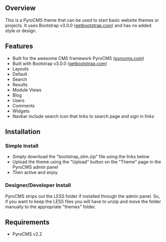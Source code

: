 ## Overview
This is a PyroCMS theme that can be used to start basic website themes or projects. It uses Bootstrap v3.0.0 ([getbootstrap.com](http://getbootstrap.com)) and has no added style or design.

## Features
* Built for the awesome CMS framework PyroCMS ([pyrocms.com](http://pyrocms.com))
* Built with Bootstrap v3.0.0 ([getbootstrap.com](http://getbootstrap.com))
* Layouts
 * Default
 * Search
 * Results
* Module Views
 * Blog
 * Users
 * Comments
 * Widgets
* Navbar include search icon that links to search page and sign in links

## Installation

### Simple Install
* Simply download the "bootstrap_slim.zip" file using the links below
* Upload the theme using the "Upload" button on the "Theme" page in the PyroCMS admin panel
* Then active and enjoy

### Designer/Developer Install
PyroCMS strips out the LESS folder if installed through the admin panel. So, if you want to keep the LESS files you will have to unzip and move the folder manually to the appropriate "themes" folder.

## Requirements
* PyroCMS v2.2